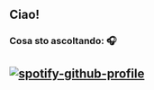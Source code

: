 
## Ciao!

### Cosa sto ascoltando: 🎧

[![spotify-github-profile](https://spotify-github-profile.kittinanx.com/api/view?uid=itsceglione2&cover_image=true&theme=novatorem&bar_color=dfd686&bar_color_cover=false)](https://github.com/kittinan/spotify-github-profile)
<br/>
---
